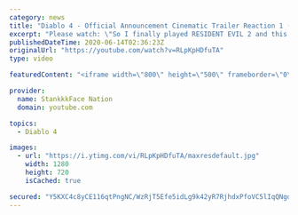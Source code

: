 ```yaml
---
category: news
title: "Diablo 4 - Official Announcement Cinematic Trailer Reaction 1 (Creepy)"
excerpt: "Please watch: \"So I finally played RESIDENT EVIL 2 and this is what happened! (Gameplay) PT1 I DIED\" https://www.youtube.com/watch?v=FY_-BmxW-4s ..."
publishedDateTime: 2020-06-14T02:36:23Z
originalUrl: "https://youtube.com/watch?v=RLpKpHDfuTA"
type: video

featuredContent: "<iframe width=\"800\" height=\"500\" frameborder=\"0\" src=\"https://www.youtube.com/embed/RLpKpHDfuTA\" allow=\"accelerometer; autoplay; encrypted-media; gyroscope; picture-in-picture\" allowfullscreen></iframe>"

provider:
  name: StankkkFace Nation
  domain: youtube.com

topics:
  - Diablo 4

images:
  - url: "https://i.ytimg.com/vi/RLpKpHDfuTA/maxresdefault.jpg"
    width: 1280
    height: 720
    isCached: true

secured: "Y5KXC4c8yCE116qtPngNC/WzRjT5Efe5idLg9k42yR7RjhdxPfoVC5lIqQNgdnIk/iIoRfN7DUYhCpwgKMiS5r3HBkec5R17fVojDWqUUvvZIXsML1GK0d3S7Y1tPtuEPAsbQZIvW8fuk2N0VTWDpXab7Ps3gx6iMbQKclXYOmdUvSVeRqqSHHLCGONuhsHHMqJiNx88fDARhzLqD8xMkChKHV5mxgeCFAHr5snBzvWVfr8JVaTLCC8NcvAlEjwm/uEig8bCJ2IzMlZK6m5DVJAEsVKjgMQOL+fdFtwlb/UDiyzHjI1I+mUjmfO/OBxviNgirY1GtK5p1ftUq/VOXrpEvyFFxXNrzujue19A4y4I00xJDZ48DCQDRsxaYQNflIqPBrDiKZwZj6gnPHEjQajHNKdVNUTt4YtYnAFxJvMnbszKVnQGRZ4NqGq62XKI;Bd0EkstVFupjZyHdJF7yiA=="
---
```


